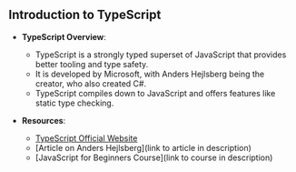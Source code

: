 ## Introduction to TypeScript
- **TypeScript Overview**:
    - TypeScript is a strongly typed superset of JavaScript that provides better tooling and type safety.
    - It is developed by Microsoft, with Anders Hejlsberg being the creator, who also created C#.
    - TypeScript compiles down to JavaScript and offers features like static type checking.
- **Resources**:
    
    - [TypeScript Official Website](https://www.typescriptlang.org)
    - [Article on Anders Hejlsberg](link to article in description)
    - [JavaScript for Beginners Course](link to course in description)